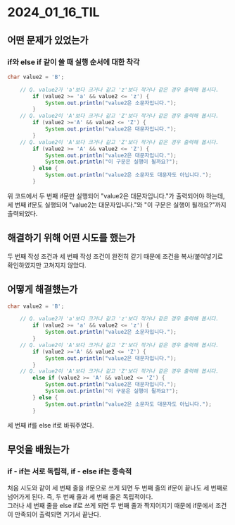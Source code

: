 # 2024_01_16_TIL

## 어떤 문제가 있었는가

### if와 else if 같이 쓸 때 실행 순서에 대한 착각

```java
char value2 = 'B';

    // Q. value2가 'a'보다 크거나 같고 'z'보다 작거나 같은 경우 출력해 봅시다.
		if (value2 >= 'a' && value2 <= 'z') {
			System.out.println("value2은 소문자입니다.");
		}
    // Q. value2이 'A'보다 크거나 같고 'Z'보다 작거나 같은 경우 출력해 봅시다.
		if (value2 >='A' && value2 <= 'Z') {
			System.out.println("value2은 대문자입니다.");
		}
    // Q. value2이 'A'보다 크거나 같고 'Z'보다 작거나 같은 경우 출력해 봅시다.
		if (value2 >= 'A' && value2 <= 'Z') {
			System.out.println("value2은 대문자입니다.");
			System.out.println("이 구문은 실행이 될까요?");
		} else {
			System.out.println("value2은 소문자도 대문자도 아닙니다.");
		}
```

위 코드에서 두 번째 if문만 실행되어 "value2은 대문자입니다."가 출력되어야 하는데, 세 번째 if문도 실행되어 "value2는 대문자입니다."와 "이 구문은 실행이 될까요?"까지 출력되었다.

## 해결하기 위해 어떤 시도를 했는가

두 번째 작성 조건과 세 번째 작성 조건이 완전히 같기 때문에 조건을 복사/붙여넣기로 확인하였지만 고쳐지지 않았다.

## 어떻게 해결했는가

```java
char value2 = 'B';

    // Q. value2가 'a'보다 크거나 같고 'z'보다 작거나 같은 경우 출력해 봅시다.
		if (value2 >= 'a' && value2 <= 'z') {
			System.out.println("value2은 소문자입니다.");
		}
    // Q. value2이 'A'보다 크거나 같고 'Z'보다 작거나 같은 경우 출력해 봅시다.
		if (value2 >='A' && value2 <= 'Z') {
			System.out.println("value2은 대문자입니다.");
		}
    // Q. value2이 'A'보다 크거나 같고 'Z'보다 작거나 같은 경우 출력해 봅시다.
		else if (value2 >= 'A' && value2 <= 'Z') {
			System.out.println("value2은 대문자입니다.");
			System.out.println("이 구문은 실행이 될까요?");
		} else {
			System.out.println("value2은 소문자도 대문자도 아닙니다.");
		}
```

세 번째 if를 else if로 바꿔주었다.

## 무엇을 배웠는가

### if - if는 서로 독립적, if - else if는 종속적

처음 시도와 같이 세 번째 줄을 if문으로 쓰게 되면 두 번째 줄의 if문이 끝나도 세 번째로 넘어가게 된다. 즉, 두 번째 줄과 세 번째 줄은 독립적이다.  
그러나 세 번째 줄을 else if로 쓰게 되면 두 번째 줄과 짝지어지기 때문에 if문에서 조건이 만족되어 출력되면 거기서 끝난다.
